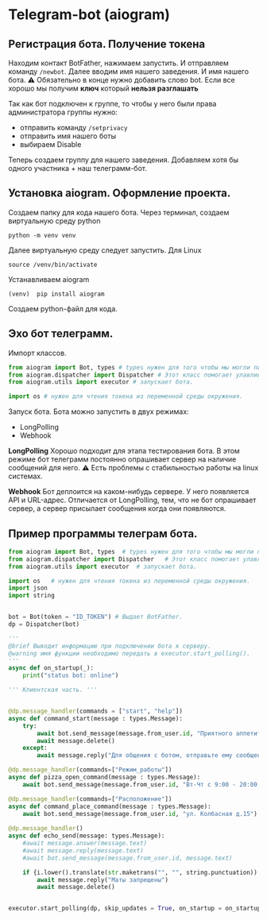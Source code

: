 # Telegram-bot (aiogram)
## Регистрация бота. Получение токена
Находим контакт BotFather, нажимаем запустить. И отправляем команду ``/newbot``.
Далее вводим имя нашего заведения. И имя нашего бота. :warning: Обязательно в конце нужно добавить слово 
bot.
Если все хорошо мы получим **ключ** который **нельзя разглашать**

Так как бот подключен к группе, то чтобы у него были права администратора группы нужно:
- отправить команду ``/setprivacy``
- отправить имя нашего боты
- выбираем Disable

Теперь создаем группу для нашего заведения.
Добавляем хотя бы одного участника + наш телеграмм-бот.

## Установка aiogram. Оформление проекта.
Создаем папку для кода нашего бота.
Через терминал, создаем виртуальную среду python
```
python -m venv venv
```

Далее виртуальную среду следует запустить. Для Linux
```
source /venv/bin/activate
```

Устанавливаем aiogram
```
(venv)	pip install aiogram
```

Создаем python-файл для кода.

## Эхо бот телеграмм.

Импорт классов.
```python
from aiogram import Bot, types # types нужен для того чтобы мы могли писать аннотации типов к функциям.
from aiogram.dispatcher import Dispatcher # Этот класс помогает улавливать события в чате.
from aiogram.utils import executor # запускает бота.

import os # нужен для чтения токена из переменной среды окружения.
```

Запуск бота. Бота можно запустить в двух режимах:
- LongPolling
- Webhook

**LongPolling**
Хорошо подходит для этапа тестирования бота. В этом режиме бот телеграмм постоянно опрашивает сервер на наличие сообщений для него. :warning: Есть проблемы с стабильностью работы на linux системах.

**Webhook**
Бот деплоится на каком-нибудь сервере. У него появляется API и URL-адрес. Отличается от LongPolling, тем, что не бот опрашивает сервер, а сервер присылает сообщения когда они появляются.


## Пример программы телеграм бота.
```python
from aiogram import Bot, types	# types нужен для того чтобы мы могли писать аннотации типов к функциям.
from aiogram.dispatcher import Dispatcher	# Этот класс помогает улавливать события в чате.
from aiogram.utils import executor	# запускает бота.

import os	# нужен для чтения токена из переменной среды окружения.
import json
import string


bot = Bot(token = "ID_TOKEN") # Выдает BotFather.
dp = Dispatcher(bot)

'''
@brief Выводит информацию при подключении бота к серверу.
@warning имя функции необходимо передать в executor.start_polling().
'''
async def on_startup(_):
	print("status bot: online")

''' Клиентская часть. '''


@dp.message_handler(commands = ["start", "help"])
async def command_start(message : types.Message):
	try:
		await bot.send_message(message.from_user.id, "Приятного аппетита")
		await message.delete()
	except:
		await message.reply("Для общения с ботом, отправьте ему сообщение:\nhttps://t.me/ipizza_hub_bot")

@dp.message_handler(commands=["Режим_работы"])
async def pizza_open_command(message : types.Message):
	await bot.send_message(message.from_user.id, "Вт-Чт с 9:00 - 20:00, Пт-Сб с 10:00 до 23:00")

@dp.message_handler(commands=["Расположение"])		
async def command_place_command(message : types.Message):
	await bot.send_message(message.from_user.id, "ул. Колбасная д.15")
 
@dp.message_handler()
async def echo_send(message: types.Message):
	#await message.answer(message.text)
	#await message.reply(message.text)
	#await bot.send_message(message.from_user.id, message.text)

	if {i.lower().translate(str.maketrans("", "", string.punctuation)) for i in message.text.split(" ")}.intersection(set(json.load(open("cenz.json")))) != set():
		await message.reply("Маты запрещены")
		await message.delete()


executor.start_polling(dp, skip_updates = True, on_startup = on_startup) # когда True, бот будет пропускать сообщения которые поступали когда он был не онлайн.
```
